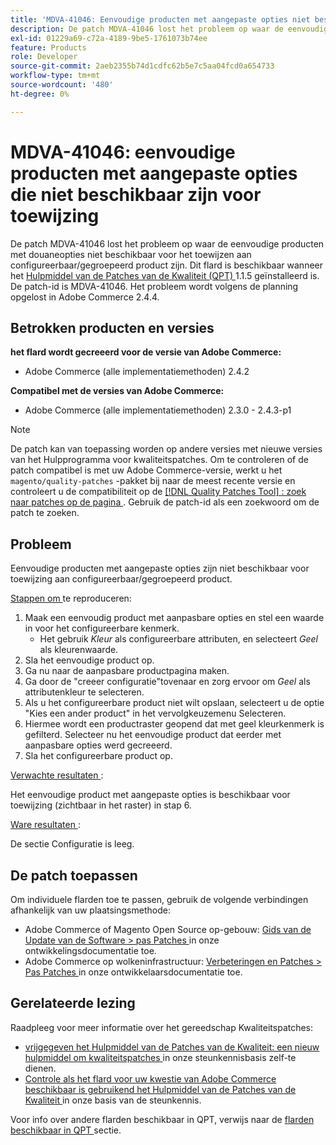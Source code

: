 ```yaml
---
title: 'MDVA-41046: Eenvoudige producten met aangepaste opties niet beschikbaar voor toewijzing'
description: De patch MDVA-41046 lost het probleem op waar de eenvoudige producten met douaneopties niet beschikbaar voor het toewijzen aan configureerbaar/gegroepeerd product zijn. Deze patch is beschikbaar wanneer [Quality Patches Tool (QPT)] (/help/announcements/adobe-commerce-announcements/magento-quality-patches-released-new-tool-to-self-serve-quality-patches.md) 1.1.5 is geïnstalleerd. De patch-id is MDVA-41046. Het probleem wordt volgens de planning opgelost in Adobe Commerce 2.4.4.
exl-id: 01229a69-c72a-4189-9be5-1761073b74ee
feature: Products
role: Developer
source-git-commit: 2aeb2355b74d1cdfc62b5e7c5aa04fcd0a654733
workflow-type: tm+mt
source-wordcount: '480'
ht-degree: 0%

---
```


# MDVA-41046: eenvoudige producten met aangepaste opties die niet beschikbaar zijn voor toewijzing

De patch MDVA-41046 lost het probleem op waar de eenvoudige producten met douaneopties niet beschikbaar voor het toewijzen aan configureerbaar/gegroepeerd product zijn. Dit flard is beschikbaar wanneer het [ Hulpmiddel van de Patches van de Kwaliteit (QPT) ](/help/announcements/adobe-commerce-announcements/magento-quality-patches-released-new-tool-to-self-serve-quality-patches.md) 1.1.5 geïnstalleerd is. De patch-id is MDVA-41046. Het probleem wordt volgens de planning opgelost in Adobe Commerce 2.4.4.

## Betrokken producten en versies

**het flard wordt gecreeerd voor de versie van Adobe Commerce:**

* Adobe Commerce (alle implementatiemethoden) 2.4.2

**Compatibel met de versies van Adobe Commerce:**

* Adobe Commerce (alle implementatiemethoden) 2.3.0 - 2.4.3-p1

>[!NOTE]
>
>De patch kan van toepassing worden op andere versies met nieuwe versies van het Hulpprogramma voor kwaliteitspatches. Om te controleren of de patch compatibel is met uw Adobe Commerce-versie, werkt u het `magento/quality-patches` -pakket bij naar de meest recente versie en controleert u de compatibiliteit op de [[!DNL Quality Patches Tool] : zoek naar patches op de pagina ](https://experienceleague.adobe.com/tools/commerce-quality-patches/index.html) . Gebruik de patch-id als een zoekwoord om de patch te zoeken.

## Probleem

Eenvoudige producten met aangepaste opties zijn niet beschikbaar voor toewijzing aan configureerbaar/gegroepeerd product.

<u> Stappen om </u> te reproduceren:

1. Maak een eenvoudig product met aanpasbare opties en stel een waarde in voor het configureerbare kenmerk.
   * Het gebruik *Kleur* als configureerbare attributen, en selecteert *Geel* als kleurenwaarde.
1. Sla het eenvoudige product op.
1. Ga nu naar de aanpasbare productpagina maken.
1. Ga door de &quot;creeer configuratie&quot;tovenaar en zorg ervoor om *Geel* als attributenkleur te selecteren.
1. Als u het configureerbare product niet wilt opslaan, selecteert u de optie &quot;Kies een ander product&quot; in het vervolgkeuzemenu Selecteren.
1. Hiermee wordt een productraster geopend dat met geel kleurkenmerk is gefilterd. Selecteer nu het eenvoudige product dat eerder met aanpasbare opties werd gecreeerd.
1. Sla het configureerbare product op.

<u> Verwachte resultaten </u>:

Het eenvoudige product met aangepaste opties is beschikbaar voor toewijzing (zichtbaar in het raster) in stap 6.

<u> Ware resultaten </u>:

De sectie Configuratie is leeg.

## De patch toepassen

Om individuele flarden toe te passen, gebruik de volgende verbindingen afhankelijk van uw plaatsingsmethode:

* Adobe Commerce of Magento Open Source op-gebouw: [ Gids van de Update van de Software > pas Patches ](https://experienceleague.adobe.com/en/docs/commerce-operations/tools/quality-patches-tool/usage) in onze ontwikkelingsdocumentatie toe.
* Adobe Commerce op wolkeninfrastructuur: [ Verbeteringen en Patches > Pas Patches ](https://experienceleague.adobe.com/en/docs/commerce-cloud-service/user-guide/develop/upgrade/apply-patches) in onze ontwikkelaarsdocumentatie toe.

## Gerelateerde lezing

Raadpleeg voor meer informatie over het gereedschap Kwaliteitspatches:

* [ vrijgegeven het Hulpmiddel van de Patches van de Kwaliteit: een nieuw hulpmiddel om kwaliteitspatches ](/help/announcements/adobe-commerce-announcements/magento-quality-patches-released-new-tool-to-self-serve-quality-patches.md) in onze steunkennisbasis zelf-te dienen.
* [ Controle als het flard voor uw kwestie van Adobe Commerce beschikbaar is gebruikend het Hulpmiddel van de Patches van de Kwaliteit ](/help/support-tools/patches-available-in-qpt-tool/check-patch-for-magento-issue-with-magento-quality-patches.md) in onze basis van de steunkennis.

Voor info over andere flarden beschikbaar in QPT, verwijs naar de [ flarden beschikbaar in QPT ](https://support.magento.com/hc/en-us/sections/360010506631-Patches-available-in-MQP-tool-) sectie.
